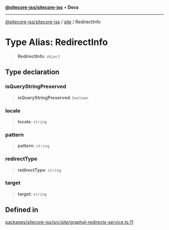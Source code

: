[**@sitecore-jss/sitecore-jss**](../../README.md) • **Docs**

***

[@sitecore-jss/sitecore-jss](../../README.md) / [site](../README.md) / RedirectInfo

# Type Alias: RedirectInfo

> **RedirectInfo**: `object`

## Type declaration

### isQueryStringPreserved

> **isQueryStringPreserved**: `boolean`

### locale

> **locale**: `string`

### pattern

> **pattern**: `string`

### redirectType

> **redirectType**: `string`

### target

> **target**: `string`

## Defined in

[packages/sitecore-jss/src/site/graphql-redirects-service.ts:11](https://github.com/Sitecore/xmc-jss-dev/blob/6bb35d1fb67e125ec198f967a41cfdefc0c0a459/packages/sitecore-jss/src/site/graphql-redirects-service.ts#L11)
